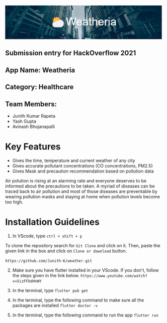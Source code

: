 ![GitHub Logo](weatheria.png)

## Submission entry for HackOverflow 2021
## App Name: Weatheria
## Category: Healthcare

## Team Members: 
- Junith Kumar Rapeta  
- Yash Gupta
- Avinash Bhojanapalli

# **Key Features**

- Gives the time, temperature and current weather of any city
- Gives accurate pollutant concentrations (CO concentrations, PM2.5)
- Gives Mask and precaution recommendation based on pollution data

 Air polution is rising at an alarming rate and everyone deserves to be informed about the precautions to be taken. A myriad of diseases can be traced back to air pollution and most of those diseases are preventable by wearing pollution masks and staying at home when pollution levels become too high.

# **Installation Guidelines**

1. In VScode, type `ctrl + shift + p`

To clone the repository search for `Git Clone` and click on it. Then, paste the given link in the box and click on `Clone or download` button.

```https://github.com/Junith-K/weather.git```

2. Make sure you have flutter installed in your VScode. If you don't, follow the steps given in the link below.
```https://www.youtube.com/watch?v=5izFFbdHnWY```

3. In the terminal, type 
```flutter pub get```

4. In the terminal, type the following command to make sure all the packages are installed
```flutter doctor -v```

5. In the terminal, type the following command to run the app
```flutter run```
